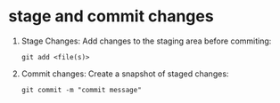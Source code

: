 # stage and commit changes

1. Stage Changes: Add changes to the staging area before commiting:

   `git add <file(s)>`

2. Commit changes: Create a snapshot of staged changes: 

   `git commit -m "commit message"`
 
